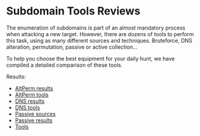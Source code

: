 
# Subdomain Tools Reviews


The enumeration of subdomains is part of an almost mandatory process when attacking a new target. However, there are dozens of tools to perform this task, using as many different sources and techniques. Bruteforce, DNS alteration, permutation, passive or active collection… 

To help you choose the best equipment for your daily hunt, we have compiled a detailed comparison of these tools.


Results:

* [AltPerm results](./AltPerm_results.html)
* [AltPerm tools](./AltPerm_tools.html)
* [DNS results](./DNS_results.html)
* [DNS tools](./DNS_Tools.html)
* [Passive sources](./Passive_Sources.html)
* [Passive results](./Passive_results.html)
* [Tools](./Tools.html)
